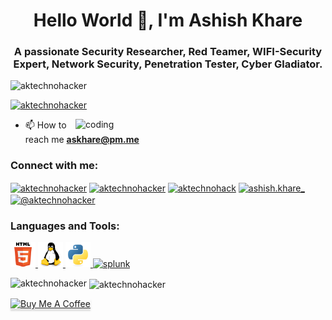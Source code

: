 <h1 align="center">Hello World 👋, I'm Ashish Khare</h1>
<h3 align="center">A passionate Security Researcher, Red Teamer, WIFI-Security Expert, Network Security, Penetration Tester, Cyber Gladiator.</h3>

<p align="left"> <img src="https://komarev.com/ghpvc/?username=aktechnohacker&label=Profile%20views&color=0e75b6&style=flat" alt="aktechnohacker" /> </p>

<p align="left"> <a href="https://twitter.com/aktechnohacker" target="blank"><img src="https://img.shields.io/twitter/follow/aktechnohacker?logo=twitter&style=for-the-badge" alt="aktechnohacker" /></a> </p>


<img align="right" alt="coding" width="400" src="https://www.sogeti.com/globalassets/global/content-images/explore/blog/2020-predictions/00086---desk-anim---v0.3.gif">

- 📫 How to reach me **askhare@pm.me**

<h3 align="left">Connect with me:</h3>
<p align="left">
<a href="https://twitter.com/aktechnohacker" target="blank"><img align="center" src="https://raw.githubusercontent.com/rahuldkjain/github-profile-readme-generator/master/src/images/icons/Social/twitter.svg" alt="aktechnohacker" height="30" width="40" /></a>
<a href="https://linkedin.com/in/aktechnohacker" target="blank"><img align="center" src="https://raw.githubusercontent.com/rahuldkjain/github-profile-readme-generator/master/src/images/icons/Social/linked-in-alt.svg" alt="aktechnohacker" height="30" width="40" /></a>
<a href="https://fb.com/aktechnohack" target="blank"><img align="center" src="https://raw.githubusercontent.com/rahuldkjain/github-profile-readme-generator/master/src/images/icons/Social/facebook.svg" alt="aktechnohack" height="30" width="40" /></a>
<a href="https://instagram.com/ashish.khare_" target="blank"><img align="center" src="https://raw.githubusercontent.com/rahuldkjain/github-profile-readme-generator/master/src/images/icons/Social/instagram.svg" alt="ashish.khare_" height="30" width="40" /></a>
<a href="https://medium.com/@aktechnohacker" target="blank"><img align="center" src="https://raw.githubusercontent.com/rahuldkjain/github-profile-readme-generator/master/src/images/icons/Social/medium.svg" alt="@aktechnohacker" height="30" width="40" /></a>
</p>

<h3 align="left">Languages and Tools:</h3>
<p align="left"> <a href="https://www.w3.org/html/" target="_blank"> <img src="https://raw.githubusercontent.com/devicons/devicon/master/icons/html5/html5-original-wordmark.svg" alt="html5" width="40" height="40"/> </a>  <a href="https://www.linux.org/" target="_blank"> <img src="https://raw.githubusercontent.com/devicons/devicon/master/icons/linux/linux-original.svg" alt="linux" width="40" height="40"/> </a>  <a href="https://www.python.org" target="_blank"> <img src="https://raw.githubusercontent.com/devicons/devicon/master/icons/python/python-original.svg" alt="python" width="40" height="40"/> </a>  <a href="https://www.splunk.com/" target="_blank"> <img src="https://www.splunk.com/content/dam/splunk2/images/2020-splunk-planet.svg" alt="splunk" width="40" height="40"/> </a> </p>

<p><img align="left" src="https://github-readme-stats.vercel.app/api/top-langs?username=aktechnohacker&show_icons=true&locale=en&layout=compact" alt="aktechnohacker" /></p>

<p>&nbsp;<img align="center" src="https://github-readme-stats.vercel.app/api?username=aktechnohacker&show_icons=true&locale=en" alt="aktechnohacker" /></p>


<a href="https://www.buymeacoffee.com/cyberkhare" target="_blank"><img src="https://www.buymeacoffee.com/assets/img/custom_images/orange_img.png" alt="Buy Me A Coffee" style="height: 41px !important;width: 174px !important;box-shadow: 0px 3px 2px 0px rgba(190, 190, 190, 0.5) !important;-webkit-box-shadow: 0px 3px 2px 0px rgba(190, 190, 190, 0.5) !important;" ></a>

